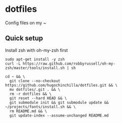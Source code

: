 dotfiles
========

Config files on my ~

Quick setup
-----------

Install zsh with oh-my-zsh first

```
sudo apt-get install -y zsh
curl -L https://raw.github.com/robbyrussell/oh-my-zsh/master/tools/install.sh | sh
```

```
cd ~ && \
  git clone --no-checkout https://github.com/hugochinchilla/dotfiles.git && \
  mv dotfiles/.git . && \
  rm -r dotfiles && \
  git reset --hard HEAD && \
  git submodule init && git submodule update && ~/projects/fonts/install.sh && \
  rm README.md && \
  git update-index --assume-unchanged README.md
```

